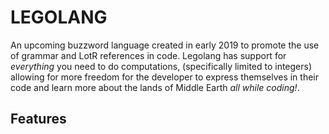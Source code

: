 # LEGOLANG

An upcoming buzzword language created in early 2019 to promote the use of grammar and LotR references in code. Legolang has support for _everything_ you need to do computations, (specifically limited to integers) allowing for more freedom for the developer to express themselves in their code and learn more about the lands of Middle Earth _all while coding!_.

## Features

